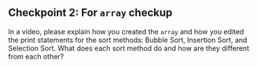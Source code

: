 ## Checkpoint 2: For `array` checkup

In a video, please explain how you created the `array` and how you edited the print statements for the sort methods: Bubble Sort, Insertion Sort, and Selection Sort. What does each sort method do and how are they different from each other?